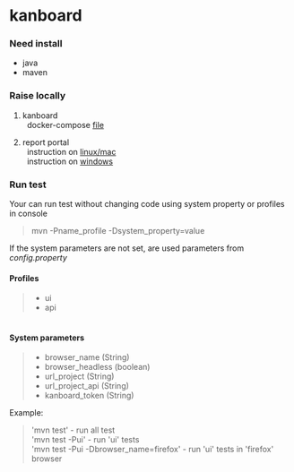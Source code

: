 ﻿# kanboard
<h3>Need install</h3>

- java
- maven

<h3>Raise locally</h3>

1) kanboard <br />
  &nbsp; docker-compose [file](https://github.com/robot-dreams-code/QA-Automation-2/blob/main/lesson%203%20docker/docker-compose.yml)<br />

2) report portal <br />
 &nbsp; instruction on [linux/mac](https://reportportal.io/docs/installation-steps/DeployWithDockerOnLinuxMac/)<br />
 &nbsp; instruction on [windows](https://reportportal.io/docs/installation-steps/DeployWithDockerOnWindows)

<h3>Run test<br></h3>
Your can run test without changing code using system property or profiles in console<br /> 

> mvn -Pname_profile -Dsystem_property=value

If the system parameters are not set, are used parameters from _config.property_<br /> 

<h4>Profiles</h4>

> * ui<br/>
> * api

<h4><br>System parameters<br/></h4>

> * browser_name (String)
> * browser_headless (boolean)
> * url_project (String)
> * url_project_api (String)
> * kanboard_token (String)

Example:<br>

> 'mvn test' - run all test<br>
> 'mvn test -Pui' - run 'ui' tests<br>
> 'mvn test -Pui -Dbrowser_name=firefox' - run 'ui' tests in 'firefox' browser
